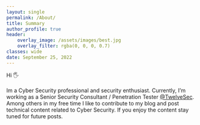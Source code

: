 ```yaml
---
layout: single
permalink: /About/
title: Summary
author_profile: true
header:
    overlay_image: /assets/images/best.jpg
    overlay_filter: rgba(0, 0, 0, 0.7)
classes: wide
date: September 25, 2022
---
```



<p align="justify">

Hi 🖐
<br><br>
Im a Cyber Security professional and security enthusiast. Currently, I’m working as a Senior Security Consultant / Penetration Tester <a href="https://twelvesec.com/">@TwelveSec</a>. Among others in my free time I like to contribute to my blog and post technical content related to Cyber Security. If you enjoy the content stay tuned for future posts. 
</p>

<!--p align="justify">
Some of my certifications are the following:
</p>

<a target="_blank" href="https://www.credential.net/bd7197e9-6cbd-4d6a-bdb7-6428feea25ae#gs.0sthlr"><img width="105" height="105" alt="" src="https://templates.images.credential.net/16776822773364032700619988101440.png">
</a>
<a target="_blank" href="https://www.credly.com/badges/cdaec2f9-1191-4b51-83fc-55ef18d254c0/public_url"><img width="105" height="105" alt="" src="https://images.credly.com/size/680x680/images/b1da1cd4-98da-48de-b604-b5d2b72ac696/image.png">
</a>
&nbsp;&nbsp;&nbsp;
<a target="_blank" href="https://www.credential.net/616af4cb-3c38-4575-a9d3-cadf835f0f6a#gs.0t01fh"><img width="105" height="105" alt="" src="https://templates.images.credential.net/16776822423126238551944601227169.png">
</a>
&nbsp;&nbsp;&nbsp;
<a target="_blank" href="https://www.credential.net/dfdf5e6c-4055-4185-b370-ee61e031ef65#gs.0t0afp"><img width="105" height="105" alt="" src="https://templates.images.credential.net/16776823122090017879526713130770.png">
</a>
&nbsp;&nbsp;&nbsp;
<a target="_blank" href="https://www.credential.net/0a2ab012-fc5c-4e22-8286-381ca0ddf87b#gs.0t07hm"><img width="105" height="105" alt="" src="https://templates.images.credential.net/1677682410975725023965573912354.png">
</a-->



